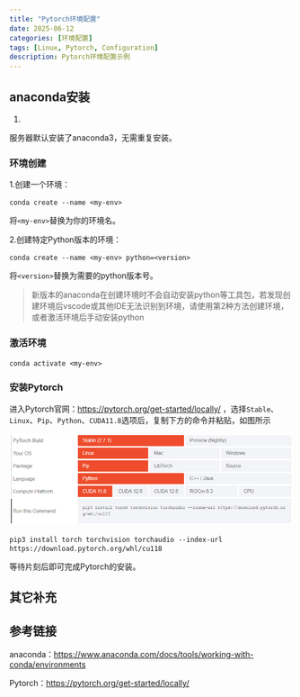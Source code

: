 ```yaml
---
title: "Pytorch环境配置"
date: 2025-06-12
categories: [环境配置]
tags: [Linux, Pytorch, Configuration]
description: Pytorch环境配置示例
---
```


## anaconda安装

1.

服务器默认安装了anaconda3，无需重复安装。

### 环境创建

1.创建一个环境：

```shell
conda create --name <my-env>
```

将`<my-env>`替换为你的环境名。

2.创建特定Python版本的环境：

```shell
conda create --name <my-env> python=<version>
```

将`<version>`替换为需要的python版本号。

> 新版本的anaconda在创建环境时不会自动安装python等工具包，若发现创建环境后vscode或其他IDE无法识别到环境，请使用第2种方法创建环境，或者激活环境后手动安装python

### 激活环境

```shell
conda activate <my-env>
```

### 安装Pytorch

进入Pytorch官网：https://pytorch.org/get-started/locally/ ，选择`Stable`、`Linux`、`Pip`、`Python`、`CUDA11.8`选项后，复制下方的命令并粘贴，如图所示

![alt text](../assets/img/2025-06-12-Pytorch环境配置/image.png)

```shell
pip3 install torch torchvision torchaudio --index-url https://download.pytorch.org/whl/cu118
```

等待片刻后即可完成Pytorch的安装。

## 其它补充

## 参考链接

anaconda：https://www.anaconda.com/docs/tools/working-with-conda/environments

Pytorch：https://pytorch.org/get-started/locally/